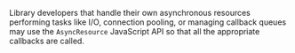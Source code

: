 
Library developers that handle their own asynchronous resources performing tasks
like I/O, connection pooling, or managing callback queues may use the
`AsyncResource` JavaScript API so that all the appropriate callbacks are called.

